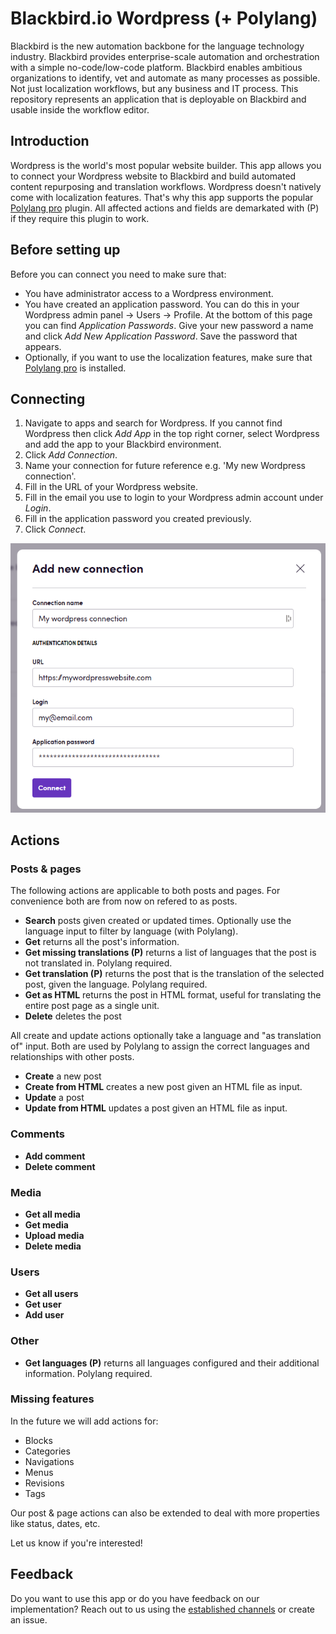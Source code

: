# Blackbird.io Wordpress (+ Polylang)

Blackbird is the new automation backbone for the language technology industry. Blackbird provides enterprise-scale automation and orchestration with a simple no-code/low-code platform. Blackbird enables ambitious organizations to identify, vet and automate as many processes as possible. Not just localization workflows, but any business and IT process. This repository represents an application that is deployable on Blackbird and usable inside the workflow editor.

## Introduction

<!-- begin docs -->

Wordpress is the world's most popular website builder. This app allows you to connect your Wordpress website to Blackbird and build automated content repurposing and translation workflows. Wordpress doesn't natively come with localization features. That's why this app supports the popular [Polylang pro](https://polylang.pro/downloads/polylang-pro/) plugin. All affected actions and fields are demarkated with (P) if they require this plugin to work.

## Before setting up

Before you can connect you need to make sure that:

- You have administrator access to a Wordpress environment.
- You have created an application password. You can do this in your Wordpress admin panel -> Users -> Profile. At the bottom of this page you can find _Application Passwords_. Give your new password a name and click _Add New Application Password_. Save the password that appears.
- Optionally, if you want to use the localization features, make sure that [Polylang pro](https://polylang.pro/downloads/polylang-pro/) is installed.

## Connecting

1. Navigate to apps and search for Wordpress. If you cannot find Wordpress then click _Add App_ in the top right corner, select Wordpress and add the app to your Blackbird environment.
2. Click _Add Connection_.
3. Name your connection for future reference e.g. 'My new Wordpress connection'.
4. Fill in the URL of your Wordpress website.
5. Fill in the email you use to login to your Wordpress admin account under _Login_.
6. Fill in the application password you created previously.
7. Click _Connect_.

![1700486964991](image/README/1700486964991.png)

## Actions

### Posts & pages

The following actions are applicable to both posts and pages. For convenience both are from now on refered to as posts.

- **Search** posts given created or updated times. Optionally use the language input to filter by language (with Polylang).
- **Get** returns all the post's information.
- **Get missing translations (P)** returns a list of languages that the post is not translated in. Polylang required.
- **Get translation (P)** returns the post that is the translation of the selected post, given the language. Polylang required.
- **Get as HTML** returns the post in HTML format, useful for translating the entire post page as a single unit.
- **Delete** deletes the post

All create and update actions optionally take a language and "as translation of" input. Both are used by Polylang to assign the correct languages and relationships with other posts.

- **Create** a new post
- **Create from HTML** creates a new post given an HTML file as input.
- **Update** a post
- **Update from HTML** updates a post given an HTML file as input.

### Comments

- **Add comment**
- **Delete comment**

### Media

- **Get all media**
- **Get media**
- **Upload media**
- **Delete media**

### Users

- **Get all users**
- **Get user**
- **Add user**

### Other

- **Get languages (P)** returns all languages configured and their additional information. Polylang required.

### Missing features

In the future we will add actions for:

- Blocks
- Categories
- Navigations
- Menus
- Revisions
- Tags

Our post & page actions can also be extended to deal with more properties like status, dates, etc.

Let us know if you're interested!

## Feedback

Do you want to use this app or do you have feedback on our implementation? Reach out to us using the [established channels](https://www.blackbird.io/) or create an issue.

<!-- end docs -->
